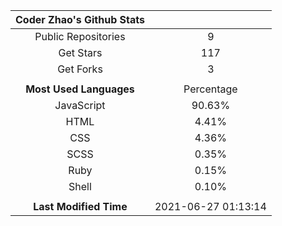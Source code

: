 | **Coder Zhao's Github Stats** | |
|:-:|:-:|
| Public Repositories | 9 |
| Get Stars | 117 |
| Get Forks | 3 |
| | |
| **Most Used Languages** | Percentage |
| JavaScript | 90.63% |
| HTML | 4.41% |
| CSS | 4.36% |
| SCSS | 0.35% |
| Ruby | 0.15% |
| Shell | 0.10% |
| | |
| **Last Modified Time** | 2021-06-27 01:13:14 |